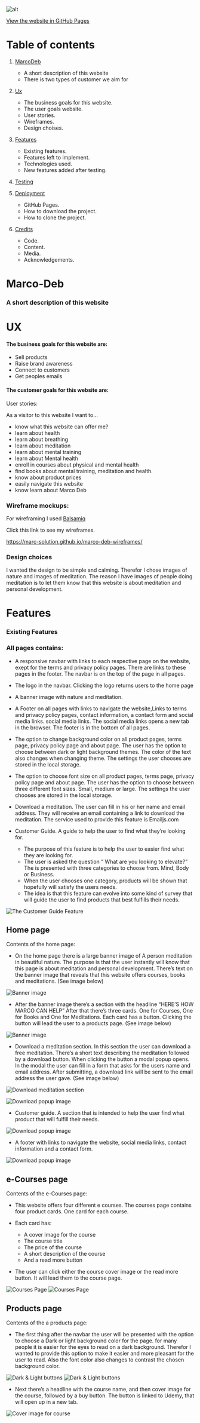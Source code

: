 ![alt](assets/images/marcodeb-logo-small.png)

[View the website in GitHub Pages ](https://marc-solution.github.io/marco-deb/)

# Table of contents

1. [MarcoDeb](#Marco-Deb)
    
    - A short description of this website
    - There is two types of customer we aim for

2. [Ux](#ux)
   - The business goals for this website.
   - The user goals website.
   - User stories.
   - Wireframes.
   - Design choises.

3. [Features](#features)
   - Existing features.
   - Features left to implement.
   - Technologies used.
   - New features added after testing.

4. [Testing](#testing)

5. [Deployment](#deployment)
    - GitHub Pages.
    - How to download the project.
    - How to clone the project.

6. [Credits](#credits)
    - Code.
    - Content.
    - Media.
    - Acknowledgements.

# Marco-Deb

### A short description of this website


# UX

#### The business goals for this website are:

- Sell products
- Raise brand awareness
- Connect to customers
- Get peoples emails

#### The customer goals for this website are:

User stories: 

As a visitor to this website I want to…

- know what this website can offer me?
- learn about health
- learn about breathing
- learn about meditation
- learn about mental training
- learn about Mental health
- enroll in courses about physical and mental health
- find books about mental training, meditation and health.
- know about product prices
- easily navigate this website
- know learn about Marco Deb

### Wireframe mockups:

For wireframing I used [Balsamiq](https://balsamiq.com)

Click this link to see my wireframes.

<https://marc-solution.github.io/marco-deb-wireframes/>

### Design choices

I wanted the design to be simple and calming. Therefor I chose images of nature and images of meditation. The reason I have images of people doing meditation is to let them know that this website is about meditation and personal development.

# Features

### Existing Features

### All pages contains:

- A responsive navbar with links to each respective page on the website, exept for the terms and privacy policy pages. There are links to these pages in the footer. The navbar is on the top of the page in all pages.
- The logo in the navbar. Clicking the logo returns users to the home page
- A banner image with nature and meditation.
- A Footer on all pages with links to navigate the website,Links to terms and privacy policy pages, contact information, a contact form and social media links. social media links. The social media links opens a new tab in the browser. The footer is in the bottom of all pages.

- The option to change background color on all product pages, terms page, privacy policy page and about page. The user has the option to choose between dark or light background themes. The color of the text also changes when changing theme. The settings the user chooses are stored in the local storage.

- The option to choose font size on all product pages, terms page, privacy policy page and about page. The user has the option to choose between three different font sizes. Small, medium or large. The settings the user chooses are stored in the local storage.

- Download a meditation. The user can fill in his or her name and email address. They will receive an email containing a link to download the meditation. The service used to provide this feature is Emailjs.com

- Customer Guide. A guide to help the user to find what they’re looking for. 
    - The purpose of this feature is to help the user to easier find what they are looking for.
    - The user is asked the question “ What are you looking to elevate?”  The is presented with three categories to choose from. Mind, Body or Business.  
    - When the user chooses one category, products will be shown that hopefully will satisfy the users needs.
    - The idea is that this feature can evolve into some kind of survey that will guide the user to find products that best fulfills their needs.

![The Customer Guide Feature](assets/readme-images/customer-guide.png)

## Home page

Contents of the home page:

- On the home page there is a large banner image of A person meditation in beautiful nature. The purpose is that the user instantly will know that this page is about meditation and personal development. There’s text on the banner image that reveals that this website offers courses, books and meditations. (See image below)

![Banner image](assets/readme-images/banner-image.png)

- After the banner image there’s a section with the headline “HERE’S HOW MARCO CAN HELP” After that there’s three cards. One for Courses, One for Books and One for Meditations. Each card has a button. Clicking the button will lead the user to a products page. (See image below)

![Banner image](assets/readme-images/how-marco-can-help.png)

- Download a meditation section. In this section the user can download a free meditation. There’s a short text describing the meditation followed by a download button. When clicking the button a modal popup opens. In the modal the user can fill in a form that asks for the users name and email address. After submitting, a download link will be sent to the email address the user gave. (See image below)

![Download meditation section](assets/readme-images/download-image.png)

![Download popup image](assets/readme-images/download2.png)

- Customer guide. A section that is intended to help the user find what product that will fulfill their needs.

![Download popup image](assets/readme-images/customer-guide.png)

- A footer with links to navigate the website, social media links, contact information and a contact form.

![Download popup image](assets/readme-images/footer.png)

## e-Courses page

Contents of the e-Courses page:

- This website offers four different e courses. The courses page contains four product cards. One card for each course. 

- Each card has:
    - A cover image for the course
    - The course title
    - The price of the course
    - A short description of the course
    - And a read more button

- The user can click either the course cover image or the read more button. It will lead them to the course page.

![Courses Page](assets/readme-images/courses1.png)
![Courses Page](assets/readme-images/courses2.png)
## Products page

Contents of the a products page:

- The first thing after the navbar the user will be presented with the option to choose a Dark or light background color for the page. for many people it is easier for the eyes to read on a dark background. Therefor I wanted to provide this option to make it easier and more pleasant for the user to read. Also the font color also changes to contrast the chosen background color. 

![Dark & Light buttons](assets/readme-images/buttons-light.png)
![Dark & Light buttons](assets/readme-images/buttons-dark.png)

- Next there’s a headline with the course name, and then cover image for the course, followed by a buy button. The button is linked to Udemy, that will open up in a new tab.

![Cover image for course](assets/readme-images/course-cover.png)


